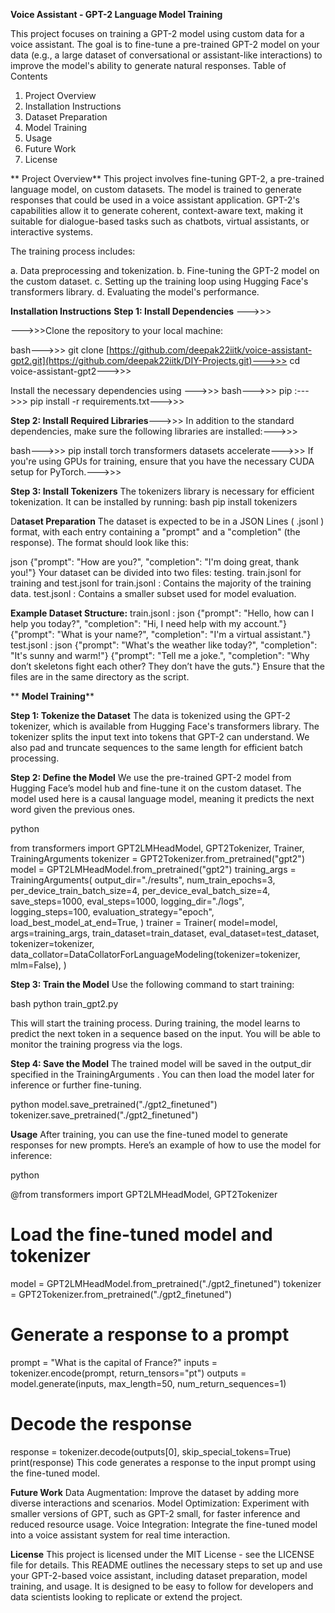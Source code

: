 ******Voice Assistant - GPT-2 Language Model Training******

 This project focuses on training a GPT-2 model using custom data for a voice assistant. The
 goal is to fine-tune a pre-trained GPT-2 model on your data (e.g., a large dataset of
 conversational or assistant-like interactions) to improve the model's ability to generate
 natural responses.
 Table of Contents
 1. Project Overview
 2. Installation Instructions
 3. Dataset Preparation
 4. Model Training
 5. Usage
 6. Future Work
 7. License

** Project Overview**
 This project involves fine-tuning GPT-2, a pre-trained language model, on custom datasets.
 The model is trained to generate responses that could be used in a voice assistant
 application. GPT-2's capabilities allow it to generate coherent, context-aware text, making it
 suitable for dialogue-based tasks such as chatbots, virtual assistants, or interactive systems.

 The training process includes:
   
 a. Data preprocessing and tokenization.
 b. Fine-tuning the GPT-2 model on the custom dataset.
 c. Setting up the training loop using Hugging Face's transformers library.
 d. Evaluating the model's performance.
 
****Installation Instructions****
**Step 1: Install Dependencies** --->>>

--->>>Clone the repository to your local machine:

 bash--->>>
 git clone [https://github.com/deepak22iitk/voice-assistant-gpt2.git](https://github.com/deepak22iitk/DIY-Projects.git)--->>>
 cd voice-assistant-gpt2--->>>
 
 Install the necessary dependencies using --->>>
 bash--->>>
 pip :--->>>
 pip install -r requirements.txt--->>>
 
 **Step 2: Install Required Libraries**--->>>
 In addition to the standard dependencies, make sure the following libraries are installed:--->>>
 
 bash--->>>
 pip install torch transformers datasets accelerate--->>>
 If you're using GPUs for training, ensure that you have the necessary CUDA setup for
 PyTorch.--->>>
 
 **Step 3: Install Tokenizers**
 The tokenizers library is necessary for efficient tokenization. It can be installed by running:
 bash
 pip install tokenizers
 
 D**ataset Preparation**
 The dataset is expected to be in a JSON Lines (
 .jsonl ) format, with each entry containing a
 "prompt" and a "completion" (the response). The format should look like this:
 
 json
{"prompt": "How are you?", "completion": "I'm doing great, thank you!"}
 Your dataset can be divided into two files: 
testing.
 train.jsonl for training and 
test.jsonl for
 train.jsonl : Contains the majority of the training data.
 test.jsonl : Contains a smaller subset used for model evaluation.
 
 **Example Dataset Structure:**
 train.jsonl :
 json
 {"prompt": "Hello, how can I help you today?", "completion": "Hi, I need help 
with my account."}
 {"prompt": "What is your name?", "completion": "I'm a virtual assistant."}
 test.jsonl :
 json
 {"prompt": "What's the weather like today?", "completion": "It's sunny and 
warm!"}
 {"prompt": "Tell me a joke.", "completion": "Why don’t skeletons fight each 
other? They don’t have the guts."}
 Ensure that the files are in the same directory as the script.

 
** **Model Training****

 **Step 1: Tokenize the Dataset**
 The data is tokenized using the GPT-2 tokenizer, which is available from Hugging Face's
 transformers library. The tokenizer splits the input text into tokens that GPT-2 can
 understand. We also pad and truncate sequences to the same length for efficient batch
 processing.

**Step 2: Define the Model**
We use the pre-trained GPT-2 model from Hugging Face’s model hub and fine-tune it on the
 custom dataset. The model used here is a causal language model, meaning it predicts the
 next word given the previous ones.
 
 python
 
 from transformers import GPT2LMHeadModel, GPT2Tokenizer, Trainer, TrainingArguments
 tokenizer = GPT2Tokenizer.from_pretrained("gpt2")
 model = GPT2LMHeadModel.from_pretrained("gpt2")
 training_args = TrainingArguments(
 output_dir="./results",
 num_train_epochs=3,
 per_device_train_batch_size=4,
 per_device_eval_batch_size=4,
 save_steps=1000,
 eval_steps=1000,
 logging_dir="./logs",
 logging_steps=100,
 evaluation_strategy="epoch",
 load_best_model_at_end=True,
 )
 trainer = Trainer(
 model=model,
 args=training_args,
 train_dataset=train_dataset,
 eval_dataset=test_dataset,
 tokenizer=tokenizer,
 data_collator=DataCollatorForLanguageModeling(tokenizer=tokenizer, mlm=False),
 )
 
 **Step 3: Train the Model**
 Use the following command to start training:
 
 bash
 python train_gpt2.py
 
 This will start the training process. During training, the model learns to predict the next
 token in a sequence based on the input. You will be able to monitor the training progress via
 the logs.

 **Step 4: Save the Model**
 The trained model will be saved in the 
 output_dir specified in the 
 TrainingArguments . You can then load the model later for inference or further fine-tuning.
 
 python
 model.save_pretrained("./gpt2_finetuned")
 tokenizer.save_pretrained("./gpt2_finetuned")
 
 **Usage**
 After training, you can use the fine-tuned model to generate responses for new prompts.
 Here’s an example of how to use the model for inference:
 
 python
 
 @from transformers import GPT2LMHeadModel, GPT2Tokenizer
 
 # Load the fine-tuned model and tokenizer
 
 model = GPT2LMHeadModel.from_pretrained("./gpt2_finetuned")
 tokenizer = GPT2Tokenizer.from_pretrained("./gpt2_finetuned")
 
 # Generate a response to a prompt
 prompt = "What is the capital of France?"
 inputs = tokenizer.encode(prompt, return_tensors="pt")
 outputs = model.generate(inputs, max_length=50, num_return_sequences=1)
 
 # Decode the response
 response = tokenizer.decode(outputs[0], skip_special_tokens=True)
 print(response)
 This code generates a response to the input prompt using the fine-tuned model.
 
**Future Work**
Data Augmentation: Improve the dataset by adding more diverse interactions and
 scenarios.
 Model Optimization: Experiment with smaller versions of GPT, such as GPT-2 small, for
 faster inference and reduced resource usage.
 Voice Integration: Integrate the fine-tuned model into a voice assistant system for real
time interaction.

 **License**
 This project is licensed under the MIT License - see the LICENSE file for details.
 This README outlines the necessary steps to set up and use your GPT-2-based voice
 assistant, including dataset preparation, model training, and usage. It is designed to be easy
 to follow for developers and data scientists looking to replicate or extend the project.
